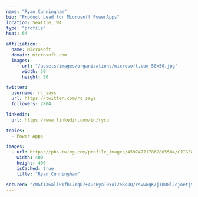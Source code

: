 ```yaml
---
name: "Ryan Cunningham"
bio: "Product Lead for Microsoft PowerApps"
location: Seattle, WA
type: "profile"
heat: 64

affiliation:
  name: Microsoft
  domain: microsoft.com
  images:
    - url: "/assets/images/organizations/microsoft.com-50x50.jpg"
      width: 50
      height: 50

twitter:
  username: rc_says
  url: https://twitter.com/rc_says
  followers: 2804

linkedin:
  url: https://www.linkedin.com/in/rycu

topics:
  - Power Apps

images:
  - url: https://pbs.twimg.com/profile_images/459747717862805504/CJIGZejd_400x400.png
    width: 400
    height: 400
    isCached: true
    title: "Ryan Cunningham"

secured: "cMGf1X6allP1fhL7rqD7+4GcByaT0YoTZeRoJQ/YsvwBqK/jI0U8lJejoetjVR3JEN6mEmf2QFpWcxbNS3KHvtrpEvG+QDEgQk4VE7Fw1/mmLfOzuJW0wdAyGFhuY/nmGMhD/AD2rEZP+Sf4gopcdHOBT6WHCOWSxInDpqIroPLX9i6c8YqAUl0oZ6urmrB+Xs8HzwhNiH6Z7OVV87Wp2z1hjzMwoXwWvc0NfA8W0BbD4qAyxFUYWZOKcOKOPoPqHsLF/GptxXuby2lFxCSk/Rv2ZJ+aLhEaBlpnA1QnA8WxvbrCNYF7Ht+4qfty6vzINPumkhghXZoZiOpxMjezC9cjLl47FnVhxlPUoBI7jUg/5Y6dkuW58jXrBDl+b8glYxLMD5vaI35wSC4ggHR+Kcwx/UN2O9XvlT2AEVLYijU=;r0e0HV2fm81lA0mYpuuAAg=="
---
```


